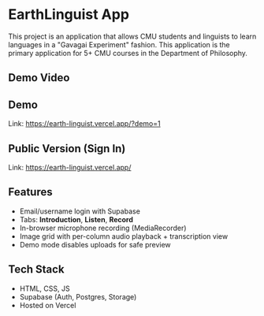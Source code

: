 # EarthLinguist App

This project is an application that allows CMU students and linguists to learn languages in a "Gavagai Experiment" fashion. This application is the primary application for 5+ CMU courses in the Department of Philosophy.

## Demo Video

## Demo
Link: https://earth-linguist.vercel.app/?demo=1

## Public Version (Sign In)
Link: https://earth-linguist.vercel.app/

## Features
- Email/username login with Supabase
- Tabs: **Introduction**, **Listen**, **Record**
- In-browser microphone recording (MediaRecorder)
- Image grid with per-column audio playback + transcription view
- Demo mode disables uploads for safe preview

## Tech Stack
- HTML, CSS, JS
- Supabase (Auth, Postgres, Storage)
- Hosted on Vercel
